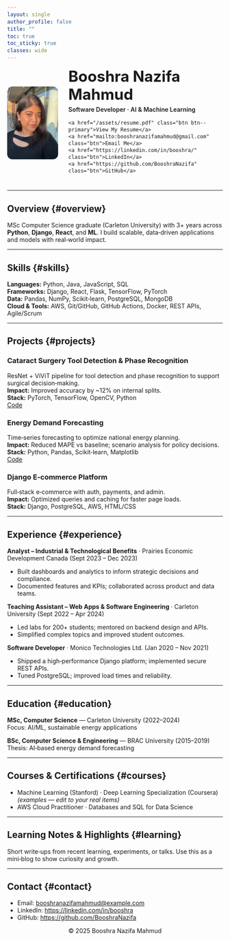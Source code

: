 ```yaml
---
layout: single
author_profile: false
title: ""
toc: true
toc_sticky: true
classes: wide
---
```


<style>
  .hero { display:flex; align-items:center; gap:24px; margin: 6px 0 24px; }
  .hero__img img{ width:170px; height:170px; object-fit:cover; border-radius:12px; }
  .hero__text h1{ margin:0 0 6px; font-size:2.2rem; line-height:1.2; }
  .hero__text p{ margin:0 0 12px; font-weight:600; }
  @media (max-width: 720px){
    .hero{ flex-direction:column; align-items:flex-start; }
    .hero__img img{ width:120px; height:120px; }
  }
</style>

<div class="hero">
  <div class="hero__img">
    <img src="/assets/images/image.jpg" alt="Booshra Nazifa Mahmud">
  </div>
  <div class="hero__text">
    <h1>Booshra Nazifa Mahmud</h1>
    <p>Software Developer · AI & Machine Learning</p>

    <a href="/assets/resume.pdf" class="btn btn--primary">View My Resume</a>
    <a href="mailto:booshranazifamahmud@gmail.com" class="btn">Email Me</a>
    <a href="https://linkedin.com/in/booshra/" class="btn">LinkedIn</a>
    <a href="https://github.com/BooshraNazifa" class="btn">GitHub</a>
  </div>
</div>


---

## Overview {#overview}
MSc Computer Science graduate (Carleton University) with 3+ years across **Python**, **Django**, **React**, and **ML**. I build scalable, data‑driven applications and models with real‑world impact.

---

## Skills {#skills}
**Languages:** Python, Java, JavaScript, SQL  
**Frameworks:** Django, React, Flask, TensorFlow, PyTorch  
**Data:** Pandas, NumPy, Scikit‑learn, PostgreSQL, MongoDB  
**Cloud & Tools:** AWS, Git/GitHub, GitHub Actions, Docker, REST APIs, Agile/Scrum

---

## Projects {#projects}

### Cataract Surgery Tool Detection & Phase Recognition
ResNet + ViViT pipeline for tool detection and phase recognition to support surgical decision‑making.  
**Impact:** Improved accuracy by ~12% on internal splits.  
**Stack:** PyTorch, TensorFlow, OpenCV, Python  
[Code](https://github.com/BooshraNazifa/cataract_surgery) 

### Energy Demand Forecasting
Time‑series forecasting to optimize national energy planning.  
**Impact:** Reduced MAPE vs baseline; scenario analysis for policy decisions.  
**Stack:** Python, Pandas, Scikit‑learn, Matplotlib  
[Code](https://github.com/Booshra/NIDS-using-RF-and-CNN-BiLSTM)

### Django E‑commerce Platform
Full‑stack e‑commerce with auth, payments, and admin.  
**Impact:** Optimized queries and caching for faster page loads.  
**Stack:** Django, PostgreSQL, AWS, HTML/CSS  


---

## Experience {#experience}

**Analyst – Industrial & Technological Benefits** · Prairies Economic Development Canada (Sept 2023 – Dec 2023)  
- Built dashboards and analytics to inform strategic decisions and compliance.  
- Documented features and KPIs; collaborated across product and data teams.

**Teaching Assistant – Web Apps & Software Engineering** · Carleton University (Sept 2022 – Apr 2024)  
- Led labs for 200+ students; mentored on backend design and APIs.  
- Simplified complex topics and improved student outcomes.

**Software Developer** · Monico Technologies Ltd. (Jan 2020 – Nov 2021)  
- Shipped a high‑performance Django platform; implemented secure REST APIs.  
- Tuned PostgreSQL; improved load times and reliability.

---

## Education {#education}
**MSc, Computer Science** — Carleton University (2022–2024)  
Focus: AI/ML, sustainable energy applications

**BSc, Computer Science & Engineering** — BRAC University (2015–2019)  
Thesis: AI‑based energy demand forecasting

---

## Courses & Certifications {#courses}
- Machine Learning (Stanford) · Deep Learning Specialization (Coursera) *(examples — edit to your real items)*  
- AWS Cloud Practitioner · Databases and SQL for Data Science

---

## Learning Notes & Highlights {#learning}
Short write‑ups from recent learning, experiments, or talks. Use this as a mini‑blog to show curiosity and growth.

---

## Contact {#contact}
- Email: booshranazifamahmud@example.com  
- LinkedIn: https://linkedin.com/in/booshra  
- GitHub: https://github.com/BooshraNazifa

<p align="center">© 2025 Booshra Nazifa Mahmud</p>

